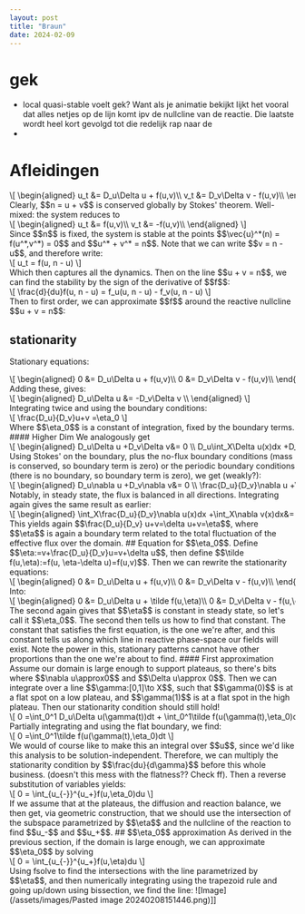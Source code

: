 ```yaml
---
layout: post
title: "Braun"
date: 2024-02-09
---
```

<style>
.math-container {
    max-width: 100%; /* Set a maximum width to prevent it from expanding the page */
    overflow-x: auto; /* Enable horizontal scrolling */
    white-space: nowrap; /* Prevent the text from wrapping */
}
</style>
# gek

- local quasi-stable voelt gek? Want als je animatie bekijkt lijkt het vooral dat alles netjes op de lijn komt ipv de nullcline van de reactie. Die laatste wordt heel kort gevolgd tot die redelijk rap naar de 
- 
# Afleidingen
<div class="math-container">\[
\begin{aligned}
u_t &= D_u\Delta u + f(u,v)\\
v_t &= D_v\Delta v - f(u,v)\\
\end{aligned}
\]</div>
Clearly, $$n = u + v$$ is conserved globally by Stokes' theorem.
Well-mixed: the system reduces to
<div class="math-container">\[
\begin{aligned}
u_t &= f(u,v)\\
v_t &= -f(u,v)\\
\end{aligned}
\]</div>
Since $$n$$ is fixed, the system is stable at the points $$\vec{u}^*(n) = f(u^*,v^*) = 0$$ and $$u^* + v^* = n$$. 
Note that we can write $$v = n - u$$, and therefore write:
<div class="math-container">\[
u_t = f(u, n - u)
\]</div>
Which then captures all the dynamics. Then on the line $$u + v = n$$, we can find the stability by the sign of the derivative of $$f$$:
<div class="math-container">\[
\frac{d}{du}f(u, n - u) = f_u(u, n - u) - f_v(u, n - u)
\]</div>
Then to first order, we can approximate $$f$$ around the reactive nullcline $$u + v = n$$:



## stationarity
Stationary equations:
<div class="math-container">\[
\begin{aligned}
0 &= D_u\Delta u + f(u,v)\\
0 &= D_v\Delta v - f(u,v)\\
\end{aligned}
\]</div>
Adding these, gives:
<div class="math-container">\[
\begin{aligned}
D_u\Delta u &= -D_v\Delta v \\
\end{aligned}
\]</div>
Integrating twice and using the boundary conditions:
<div class="math-container">\[
\frac{D_u}{D_v}u+v =\eta_0 
\]</div>
Where $$\eta_0$$ is a constant of integration, fixed by the boundary terms. 
#### Higher Dim
We analogously get 
<div class="math-container">\[
\begin{aligned}
D_u\Delta u +D_v\Delta v&= 0 \\
D_u\int_X\Delta u(x)dx +D_v\int_X\Delta v(x)dx&= 0 \\
\end{aligned}
\]</div>
Using Stokes' on the boundary, plus the no-flux boundary conditions (mass is conserved, so boundary term is zero) or the periodic boundary conditions (there is no boundary, so boundary term is zero), we get (weakly?):
<div class="math-container">\[
\begin{aligned}
D_u\nabla u +D_v\nabla v&= 0 \\
\frac{D_u}{D_v}\nabla u +\nabla v&= 0 \\
\end{aligned}
\]</div>
Notably, in steady state, the flux is balanced in all directions. Integrating again gives the same result as earlier:
<div class="math-container">\[
\begin{aligned}
\int_X\frac{D_u}{D_v}\nabla u(x)dx +\int_X\nabla v(x)dx&= 0 \\
\int_{\partial X}\frac{D_u}{D_v}\nabla u(x)\cdot ds +\int_X\nabla v(x)dx&= 0 \\
\end{aligned}
\]</div>
This yields again $$\frac{D_u}{D_v} u+v=\delta u+v=\eta$$, where $$\eta$$ is again a boundary term related to the total fluctuation of the effective flux over the domain.  
## Equation for $$\eta_0$$. 
Define $$\eta:=v+\frac{D_u}{D_v}u=v+\delta u$$, then define $$\tilde f(u,\eta):=f(u, \eta-\delta u)=f(u,v)$$. Then we can rewrite the stationarity equations:
<div class="math-container">\[
\begin{aligned}
0 &= D_u\Delta u + f(u,v)\\
0 &= D_v\Delta v - f(u,v)\\
\end{aligned}
\]</div>
Into:
<div class="math-container">\[
\begin{aligned}
0 &= D_u\Delta u + \tilde f(u,\eta)\\
0 &= D_v\Delta v - f(u,\eta)+D_u\Delta u + f(u,\eta)\\
 &= D_v\left(\Delta v +\frac{D_u}{D_v}\Delta u \right)=D_v\eta\\
\end{aligned}
\]</div>
The second again gives that $$\eta$$ is constant in steady state, so let's call it $$\eta_0$$. The second then tells us how to find that constant. The constant that satisfies the first equation, is the one we're after, and this constant tells us along which line in reactive phase-space our fields will exist. Note the power in this, stationary patterns cannot have other proportions than the one we're about to find. 
#### First approximation
Assume our domain is large enough to support plateaus, so there's bits where $$\nabla u\approx0$$ and $$\Delta u\approx 0$$. Then we can integrate over a line $$\gamma:[0,1]\to X$$, such that $$\gamma(0)$$ is at a flat spot on a low plateau, and $$\gamma(1)$$ is at a flat spot in the high plateau. Then our stationarity condition should still hold!
<div class="math-container">\[
0 =\int_0^1 D_u\Delta u(\gamma(t))dt + \int_0^1\tilde f(u(\gamma(t),\eta_0)dt
\]</div>
Partially integrating and using the flat boundary, we find:
<div class="math-container">\[
0 =\int_0^1\tilde f(u(\gamma(t),\eta_0)dt
\]</div>
We would of course like to make this an integral over $$u$$, since we'd like this analysis to be solution-independent. Therefore, we can multiply the stationarity condition by $$\frac{du}{d\gamma}$$ before this whole business. (doesn't this mess with the flatness?? Check ff). Then a reverse substitution of variables yields:
<div class="math-container">\[
0 = \int_{u_{-}}^{u_+}f(u,\eta_0)du
\]</div>
If we assume that at the plateaus, the diffusion and reaction balance, we then get, via geometric construction, that we should use the intersection of the subspace parametrized by $$\eta$$ and the nullcline of the reaction to find $$u_-$$ and $$u_+$$. 
## $$\eta_0$$ approximation
As derived in the previous section, if the domain is large enough, we can approximate $$\eta_0$$ by solving
<div class="math-container">\[
0 = \int_{u_{-}}^{u_+}f(u,\eta)du
\]</div>
Using fsolve to find the intersections with the line parametrized by $$\eta$$, and then numerically integrating using the trapezoid rule and going up/down using bissection, we find the line:
![Image](/assets/images/Pasted image 20240208151446.png)]]


